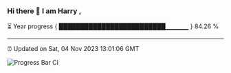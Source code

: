 ### Hi there 👋 I am Harry , 

⏳ Year progress { █████████████████████████▁▁▁▁▁ } 84.26 %

---

⏰ Updated on Sat, 04 Nov 2023 13:01:06 GMT

![Progress Bar CI](https://github.com/duykhang68/duykhang68/workflows/Progress%20Bar%20CI/badge.svg)
